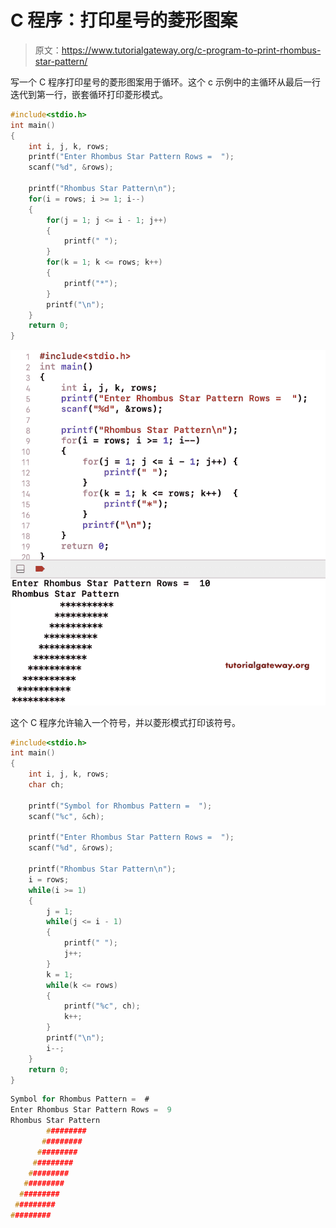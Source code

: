 # C 程序：打印星号的菱形图案

> 原文：<https://www.tutorialgateway.org/c-program-to-print-rhombus-star-pattern/>

写一个 C 程序打印星号的菱形图案用于循环。这个 c 示例中的主循环从最后一行迭代到第一行，嵌套循环打印菱形模式。

```c
#include<stdio.h>
int main()
{
    int i, j, k, rows;
    printf("Enter Rhombus Star Pattern Rows =  ");
    scanf("%d", &rows);

    printf("Rhombus Star Pattern\n");
    for(i = rows; i >= 1; i--)
    {
        for(j = 1; j <= i - 1; j++)
        {
            printf(" ");
        }
        for(k = 1; k <= rows; k++)
        {
            printf("*");
        }         
        printf("\n");   
    }
    return 0;
}
```

![C Program to Print Rhombus Star Pattern 1](img/2b807567c72e0e5c347f9aaccd2d07aa.png)

这个 C 程序允许输入一个符号，并以菱形模式打印该符号。

```c
#include<stdio.h>
int main()
{
    int i, j, k, rows;
    char ch;

    printf("Symbol for Rhombus Pattern =  ");
    scanf("%c", &ch);

    printf("Enter Rhombus Star Pattern Rows =  ");
    scanf("%d", &rows);

    printf("Rhombus Star Pattern\n");
    i = rows;
    while(i >= 1)
    {
        j = 1;
        while(j <= i - 1)
        {
            printf(" ");
            j++;
        }
        k = 1;
        while(k <= rows)
        {
            printf("%c", ch);
            k++;
        }         
        printf("\n"); 
        i--;  
    }
    return 0;
}
```

```c
Symbol for Rhombus Pattern =  #
Enter Rhombus Star Pattern Rows =  9
Rhombus Star Pattern
        #########
       #########
      #########
     #########
    #########
   #########
  #########
 #########
#########
```